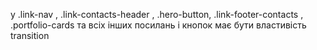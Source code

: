 у .link-nav , .link-contacts-header , .hero-button, .link-footer-contacts , .portfolio-cards та всіх інших посилань і кнопок має бути властивість transition
